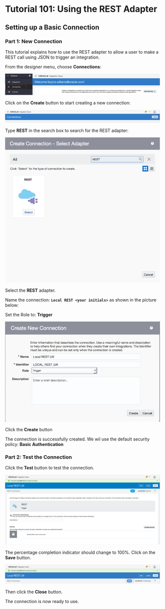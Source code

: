 # Tutorial 101: Using the REST Adapter

## Setting up a Basic Connection

### Part 1: New Connection

This tutorial explains how to use the REST adapter to allow a user to make a REST call using JSON to trigger an integration.

From the designer menu, choose **Connections**:

![](./images/tutorial101/1a.png)

Click on the **Create** button to start creating a new connection:

![](./images/tutorial101/1a1.png)

Type **REST** in the search box to search for the REST adapter:

![Screen Shot 2018-03-05 at 12.37.55 AM](./images/tutorial101/1b.png)

Select the **REST** adapter.

Name the connection: **`Local REST <your initials>`** as shown in the picture below:

Set the Role to: **Trigger**

![Screen Shot 2018-03-05 at 12.40.16 AM](./images/tutorial101/1c.png)

Click the **Create** button

The connection is successfully created. We wil use the default security policy: **Basic Authentication**

### Part 2: Test the Connection

Click the **Test** button to test the connection.

![Screen Shot 2018-03-05 at 7.17.15 AM](./images/tutorial101/1e.png)

The percentage completion indicator should change to 100%. Click on the **Save** button.

![Screen Shot 2018-03-05 at 7.22.04 AM](images/tutorial101/1f.png)

Then click the **Close** button.

The connection is now ready to use.
